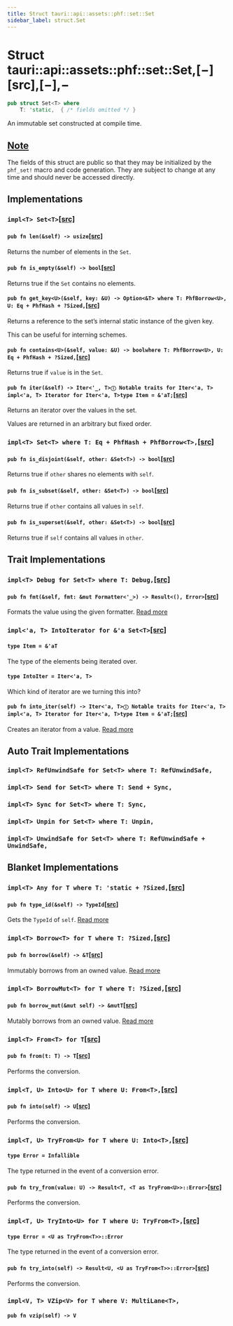 ```yaml
---
title: Struct tauri::api::assets::phf::set::Set
sidebar_label: struct.Set
---
```


# Struct tauri::api::assets::phf::set::Set,\[−]\[src],\[−],−

```rs
pub struct Set<T> where
    T: 'static,  { /* fields omitted */ }
```

An immutable set constructed at compile time.

## [Note](/docs/api/rust/tauri/about:blank#note)

The fields of this struct are public so that they may be initialized by the `phf_set!` macro and code generation. They are subject to change at any time and should never be accessed directly.

## Implementations

### `impl<T> Set<T>`[\[src\]](https://docs.rs/phf/0.9/src/phf/set.rs.html#30-70 "goto source code")

#### `pub fn len(&self) -> usize`[\[src\]](https://docs.rs/phf/0.9/src/phf/set.rs.html#32 "goto source code")

Returns the number of elements in the `Set`.

#### `pub fn is_empty(&self) -> bool`[\[src\]](https://docs.rs/phf/0.9/src/phf/set.rs.html#37 "goto source code")

Returns true if the `Set` contains no elements.

#### `pub fn get_key<U>(&self, key: &U) -> Option<&T> where T: PhfBorrow<U>, U: Eq + PhfHash + ?Sized,`[\[src\]](https://docs.rs/phf/0.9/src/phf/set.rs.html#45-48 "goto source code")

Returns a reference to the set’s internal static instance of the given key.

This can be useful for interning schemes.

#### `pub fn contains<U>(&self, value: &U) -> boolwhere T: PhfBorrow<U>, U: Eq + PhfHash + ?Sized,`[\[src\]](https://docs.rs/phf/0.9/src/phf/set.rs.html#54-57 "goto source code")

Returns true if `value` is in the `Set`.

#### `pub fn iter(&self) -> Iter<'_, T>ⓘ Notable traits for Iter<'a, T> impl<'a, T> Iterator for Iter<'a, T>type Item = &'aT;`[\[src\]](https://docs.rs/phf/0.9/src/phf/set.rs.html#65 "goto source code")

Returns an iterator over the values in the set.

Values are returned in an arbitrary but fixed order.

### `impl<T> Set<T> where T: Eq + PhfHash + PhfBorrow<T>,`[\[src\]](https://docs.rs/phf/0.9/src/phf/set.rs.html#72-90 "goto source code")

#### `pub fn is_disjoint(&self, other: &Set<T>) -> bool`[\[src\]](https://docs.rs/phf/0.9/src/phf/set.rs.html#77 "goto source code")

Returns true if `other` shares no elements with `self`.

#### `pub fn is_subset(&self, other: &Set<T>) -> bool`[\[src\]](https://docs.rs/phf/0.9/src/phf/set.rs.html#82 "goto source code")

Returns true if `other` contains all values in `self`.

#### `pub fn is_superset(&self, other: &Set<T>) -> bool`[\[src\]](https://docs.rs/phf/0.9/src/phf/set.rs.html#87 "goto source code")

Returns true if `self` contains all values in `other`.

## Trait Implementations

### `impl<T> Debug for Set<T> where T: Debug,`[\[src\]](https://docs.rs/phf/0.9/src/phf/set.rs.html#21-28 "goto source code")

#### `pub fn fmt(&self, fmt: &mut Formatter<'_>) -> Result<(), Error>`[\[src\]](https://docs.rs/phf/0.9/src/phf/set.rs.html#25 "goto source code")

Formats the value using the given formatter. [Read more](https://doc.rust-lang.org/nightly/core/fmt/trait.Debug.html#tymethod.fmt)

### `impl<'a, T> IntoIterator for &'a Set<T>`[\[src\]](https://docs.rs/phf/0.9/src/phf/set.rs.html#92-99 "goto source code")

#### `type Item = &'aT`

The type of the elements being iterated over.

#### `type IntoIter = Iter<'a, T>`

Which kind of iterator are we turning this into?

#### `pub fn into_iter(self) -> Iter<'a, T>ⓘ Notable traits for Iter<'a, T> impl<'a, T> Iterator for Iter<'a, T>type Item = &'aT;`[\[src\]](https://docs.rs/phf/0.9/src/phf/set.rs.html#96 "goto source code")

Creates an iterator from a value. [Read more](https://doc.rust-lang.org/nightly/core/iter/traits/collect/trait.IntoIterator.html#tymethod.into_iter)

## Auto Trait Implementations

### `impl<T> RefUnwindSafe for Set<T> where T: RefUnwindSafe,`

### `impl<T> Send for Set<T> where T: Send + Sync,`

### `impl<T> Sync for Set<T> where T: Sync,`

### `impl<T> Unpin for Set<T> where T: Unpin,`

### `impl<T> UnwindSafe for Set<T> where T: RefUnwindSafe + UnwindSafe,`

## Blanket Implementations

### `impl<T> Any for T where T: 'static + ?Sized,`[\[src\]](https://doc.rust-lang.org/nightly/src/core/any.rs.html#131-135 "goto source code")

#### `pub fn type_id(&self) -> TypeId`[\[src\]](https://doc.rust-lang.org/nightly/src/core/any.rs.html#132 "goto source code")

Gets the `TypeId` of `self`. [Read more](https://doc.rust-lang.org/nightly/core/any/trait.Any.html#tymethod.type_id)

### `impl<T> Borrow<T> for T where T: ?Sized,`[\[src\]](https://doc.rust-lang.org/nightly/src/core/borrow.rs.html#208-213 "goto source code")

#### `pub fn borrow(&self) -> &T`[\[src\]](https://doc.rust-lang.org/nightly/src/core/borrow.rs.html#210 "goto source code")

Immutably borrows from an owned value. [Read more](https://doc.rust-lang.org/nightly/core/borrow/trait.Borrow.html#tymethod.borrow)

### `impl<T> BorrowMut<T> for T where T: ?Sized,`[\[src\]](https://doc.rust-lang.org/nightly/src/core/borrow.rs.html#216-220 "goto source code")

#### `pub fn borrow_mut(&mut self) -> &mutT`[\[src\]](https://doc.rust-lang.org/nightly/src/core/borrow.rs.html#217 "goto source code")

Mutably borrows from an owned value. [Read more](https://doc.rust-lang.org/nightly/core/borrow/trait.BorrowMut.html#tymethod.borrow_mut)

### `impl<T> From<T> for T`[\[src\]](https://doc.rust-lang.org/nightly/src/core/convert/mod.rs.html#544-548 "goto source code")

#### `pub fn from(t: T) -> T`[\[src\]](https://doc.rust-lang.org/nightly/src/core/convert/mod.rs.html#545 "goto source code")

Performs the conversion.

### `impl<T, U> Into<U> for T where U: From<T>,`[\[src\]](https://doc.rust-lang.org/nightly/src/core/convert/mod.rs.html#533-540 "goto source code")

#### `pub fn into(self) -> U`[\[src\]](https://doc.rust-lang.org/nightly/src/core/convert/mod.rs.html#537 "goto source code")

Performs the conversion.

### `impl<T, U> TryFrom<U> for T where U: Into<T>,`[\[src\]](https://doc.rust-lang.org/nightly/src/core/convert/mod.rs.html#581-590 "goto source code")

#### `type Error = Infallible`

The type returned in the event of a conversion error.

#### `pub fn try_from(value: U) -> Result<T, <T as TryFrom<U>>::Error>`[\[src\]](https://doc.rust-lang.org/nightly/src/core/convert/mod.rs.html#587 "goto source code")

Performs the conversion.

### `impl<T, U> TryInto<U> for T where U: TryFrom<T>,`[\[src\]](https://doc.rust-lang.org/nightly/src/core/convert/mod.rs.html#567-576 "goto source code")

#### `type Error = <U as TryFrom<T>>::Error`

The type returned in the event of a conversion error.

#### `pub fn try_into(self) -> Result<U, <U as TryFrom<T>>::Error>`[\[src\]](https://doc.rust-lang.org/nightly/src/core/convert/mod.rs.html#573 "goto source code")

Performs the conversion.

### `impl<V, T> VZip<V> for T where V: MultiLane<T>,`

#### `pub fn vzip(self) -> V`
